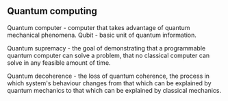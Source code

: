 Quantum computing
-

Quantum computer - computer that takes advantage of quantum mechanical phenomena.
Qubit - basic unit of quantum information.

Quantum supremacy - the goal of demonstrating that a programmable quantum computer can solve a problem,
that no classical computer can solve in any feasible amount of time.

Quantum decoherence - the loss of quantum coherence,
the process in which system's behaviour changes
from that which can be explained by quantum mechanics
to that which can be explained by classical mechanics.
